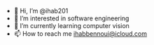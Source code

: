 - 👋 Hi, I’m @ihab201
- 👀 I’m interested in software engineering
- 🌱 I’m currently learning computer vision
- 📫 How to reach me ihabbennoui@icloud.com

<!---
ihab201/ihab201 is a ✨ special ✨ repository because its `README.md` (this file) appears on your GitHub profile.
You can click the Preview link to take a look at your changes.
--->
